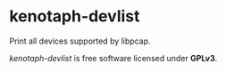 # kenotaph-devlist

Print all devices supported by libpcap.

*kenotaph-devlist* is free software licensed under **GPLv3**.
